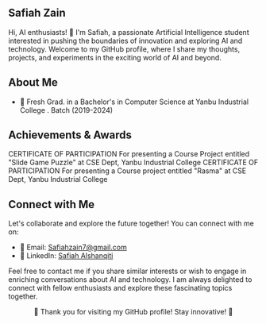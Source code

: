 ## Safiah Zain
Hi, AI enthusiasts! 👋 I'm Safiah, a passionate Artificial Intelligence student interested in pushing the boundaries of innovation and exploring AI and technology. Welcome to my GitHub profile, where I share my thoughts, projects, and experiments in the exciting world of AI and beyond.
 ## About Me

- 🧠 Fresh Grad. in a Bachelor's in Computer Science
 at  Yanbu Industrial College
. Batch (2019-2024) 

## Achievements & Awards

CERTIFICATE OF PARTICIPATION For presenting a Course Project entitled "Slide Game Puzzle" at CSE Dept, Yanbu Industrial College
CERTIFICATE OF PARTICIPATION For presenting a Course project entitled "Rasma" at CSE Dept, Yanbu Industrial College

## Connect with Me

Let's collaborate and explore the future together! You can connect with me on:

- 📧 Email: [Safiahzain7@gmail.com](mailto:aSafiahzain7@gmail.com)
- 💼 LinkedIn: [Safiah Alshanqiti](https://www.linkedin.com/in/safiah-alshanqiti)

Feel free to contact me if you share similar interests or wish to engage in enriching conversations about AI and technology. I am always delighted to connect with fellow enthusiasts and explore these fascinating topics together.

<!-- Footer -->

<p align="center">
  🌟 Thank you for visiting my GitHub profile! Stay innovative! 🌟
</p>
